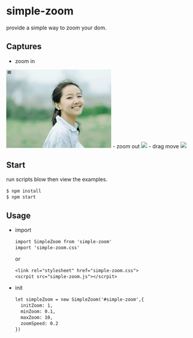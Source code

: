# simple-zoom
provide a simple way to zoom your dom.

 ## Captures

 - zoom in
  <img src="/captures/zoom-in.gif" style="width: 20em;">
 - zoom out
  <img src="/captures/zoom-out.gif" style="width: 20em;">
 - drag move
  <img src="/captures/drag-move.gif" style="width: 20em;">

 ## Start
 run scripts blow then view the examples.
  ```
  $ npm install
  $ npm start
  ```

## Usage
- import
  ```
  import SimpleZoom from 'simple-zoom'
  import 'simple-zoom.css'
  ```
  or
  ```
  <link rel="stylesheet" href="simple-zoom.css">
  <scrpit src="simple-zoom.js"></scrpit>
  ```

- init

  ```
  let simpleZoom = new SimpleZoom('#simple-zoom',{
    initZoom: 1,
    minZoom: 0.1,
    maxZoom: 10,
    zoomSpeed: 0.2
  })
  ```